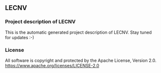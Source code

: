 ## LECNV
### Project description of LECNV
This is the automatic generated project description of LECNV. Stay tuned for updates :-)
### License
All software is copyright and protected by the Apache License, Version 2.0.
https://www.apache.org/licenses/LICENSE-2.0